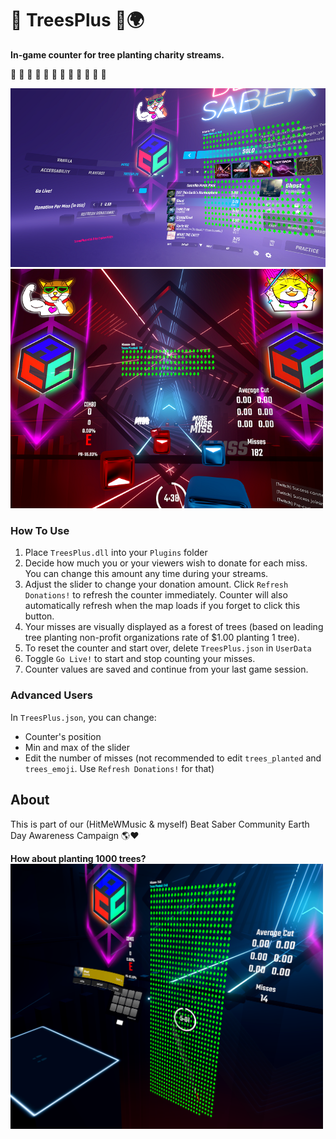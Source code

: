 # 🌱 TreesPlus 🌳🌍
**In-game counter for tree planting charity streams.**

🌱 🌱 🌱 🌳 🌳 🌳 🌲 🌲 🌲 🌴 🌴 🌴

<img src="https://github.com/zeph-yr/TreesPlus/blob/main/menu_small.png" width="750"/>
<img src="https://github.com/zeph-yr/TreesPlus/blob/main/counter_small.png" width="500"/>

### How To Use
1. Place `TreesPlus.dll` into your `Plugins` folder
2. Decide how much you or your viewers wish to donate for each miss. You can change this amount any time during your streams.
3. Adjust the slider to change your donation amount. Click `Refresh Donations!` to refresh the counter immediately. Counter will also automatically refresh when the map loads if you forget to click this button.
4. Your misses are visually displayed as a forest of trees (based on leading tree planting non-profit organizations rate of $1.00 planting 1 tree).
5. To reset the counter and start over, delete `TreesPlus.json` in `UserData`
6. Toggle `Go Live!` to start and stop counting your misses.
7. Counter values are saved and continue from your last game session.

### Advanced Users
In `TreesPlus.json`, you can change:
- Counter's position
- Min and max of the slider
- Edit the number of misses (not recommended to edit `trees_planted` and `trees_emoji`. Use `Refresh Donations!` for that)

## About
This is part of our (HitMeWMusic & myself) Beat Saber Community Earth Day Awareness Campaign 🌎❤️

**How about planting 1000 trees?**
<br><img src="https://github.com/zeph-yr/TreesPlus/blob/main/a_huge_forest_lol.png" width="500"/>
